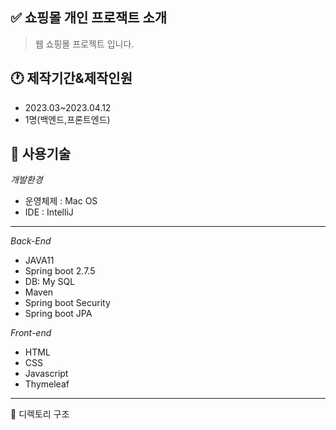 :white_check_mark: 쇼핑몰 개인 프로잭트 소개
--------------------------
> 웹 쇼핑몰 프로젝트 입니다.

:clock1: 제작기간&제작인원
--------------------------
- 2023.03~2023.04.12
- 1명(백엔드,프론트엔드)

:hammer: 사용기술
--------------------------
*개발환경*
- 운영체제 : Mac OS
- IDE : IntelliJ
--------------------------
*Back-End*

- JAVA11
- Spring boot 2.7.5
- DB: My SQL
- Maven
- Spring boot Security
- Spring boot JPA

*Front-end*

- HTML
- CSS
- Javascript
- Thymeleaf
------------------------------

:gift: 디렉토리 구조




